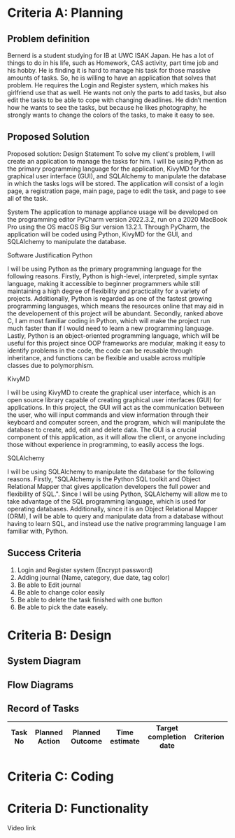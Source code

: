 # Criteria A: Planning

## Problem definition
Bernerd is a student studying for IB at UWC ISAK Japan. He has a lot of things to do in his life, such as Homework, CAS activity, part time job and his hobby. He is finding it is hard to manage his task for those massive amounts of tasks. So, he is willing to have an application that solves that problem. He requires the Login and Register system, which makes his girlfriend use that as well. He wants not only the parts to add tasks, but also edit the tasks to be able to cope with changing deadlines. He didn’t mention how he wants to see the tasks, but because he likes photography, he strongly wants to change the colors of the tasks, to make it easy to see.


## Proposed Solution
Proposed solution:
Design Statement
To solve my client's problem, I will create an application to manage the tasks for him. I will be using Python as the primary programming language for the application, KivyMD for the graphical user interface (GUI), and SQLAlchemy to manipulate the database in which the tasks logs will be stored. The application will consist of a login page, a registration page, main page, page to edit the task, and page to see all of the task.

System
The application to manage appliance usage will be developed on the programming editor PyCharm version 2022.3.2, run on a 2020 MacBook Pro using the OS macOS Big Sur version 13.2.1. Through PyCharm, the application will be coded using Python, KivyMD for the GUI, and SQLAlchemy to manipulate the database.

Software Justification
Python

I will be using Python as the primary programming language for the following reasons. Firstly, Python is high-level, interpreted, simple syntax language, making it accessible to beginner programmers while still maintaining a high degree of flexibility and practicality for a variety of projects. Additionally, Python is regarded as one of the fastest growing programming languages, which means the resources online that may aid in the developement of this project will be abundant. Secondly, ranked above C, I am most familiar coding in Python, which will make the project run much faster than if I would need to learn a new programming language. Lastly, Python is an object-oriented programming language, which will be useful for this project since OOP frameworks are modular, making it easy to identify problems in the code, the code can be reusable through inheritance, and functions can be flexible and usable across multiple classes due to polymorphism.

KivyMD

I will be using KivyMD to create the graphical user interface, which is an open source library capable of creating graphical user interfaces (GUI) for applications. In this project, the GUI will act as the communication between the user, who will input commands and view information through their keyboard and computer screen, and the program, which will manipulate the database to create, add, edit and delete data. The GUI is a crucial component of this application, as it will allow the client, or anyone including those without experience in programming, to easily access the logs.

SQLAlchemy

I will be using SQLAlchemy to manipulate the database for the following reasons. Firstly, "SQLAlchemy is the Python SQL toolkit and Object Relational Mapper that gives application developers the full power and flexibility of SQL.". Since I will be using Python, SQLAlchemy will allow me to take advantage of the SQL programming language, which is used for operating databases. Additionally, since it is an Object Relational Mapper (ORM), I will be able to query and manipulate data from a database without having to learn SQL, and instead use the native programming language I am familiar with, Python.


## Success Criteria
1. Login and Register system (Encrypt password)
2. Adding journal (Name, category, due date, tag color)
3. Be able to Edit journal
4. Be able to change color easily
5. Be able to delete the task finished with one button
6. Be able to pick the date easely.


# Criteria B: Design

## System Diagram

## Flow Diagrams

## Record of Tasks
| Task No | Planned Action                                                | Planned Outcome                                                                                                 | Time estimate | Target completion date | Criterion |
|---------|---------------------------------------------------------------|-----------------------------------------------------------------------------------------------------------------|---------------|------------------------|-----------|


# Criteria C: Coding


# Criteria D: Functionality 
Video link
